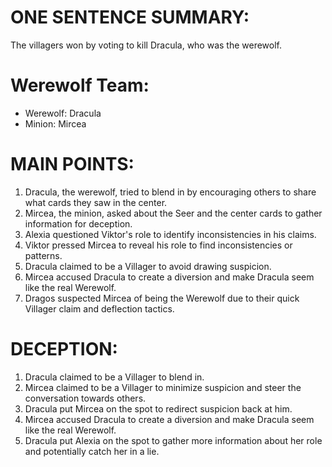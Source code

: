 # ONE SENTENCE SUMMARY:
The villagers won by voting to kill Dracula, who was the werewolf.

# Werewolf Team:
- Werewolf: Dracula
- Minion: Mircea

# MAIN POINTS:
1. Dracula, the werewolf, tried to blend in by encouraging others to share what cards they saw in the center.
2. Mircea, the minion, asked about the Seer and the center cards to gather information for deception.
3. Alexia questioned Viktor's role to identify inconsistencies in his claims.
4. Viktor pressed Mircea to reveal his role to find inconsistencies or patterns.
5. Dracula claimed to be a Villager to avoid drawing suspicion.
6. Mircea accused Dracula to create a diversion and make Dracula seem like the real Werewolf.
7. Dragos suspected Mircea of being the Werewolf due to their quick Villager claim and deflection tactics.

# DECEPTION:
1. Dracula claimed to be a Villager to blend in.
2. Mircea claimed to be a Villager to minimize suspicion and steer the conversation towards others.
3. Dracula put Mircea on the spot to redirect suspicion back at him.
4. Mircea accused Dracula to create a diversion and make Dracula seem like the real Werewolf.
5. Dracula put Alexia on the spot to gather more information about her role and potentially catch her in a lie.